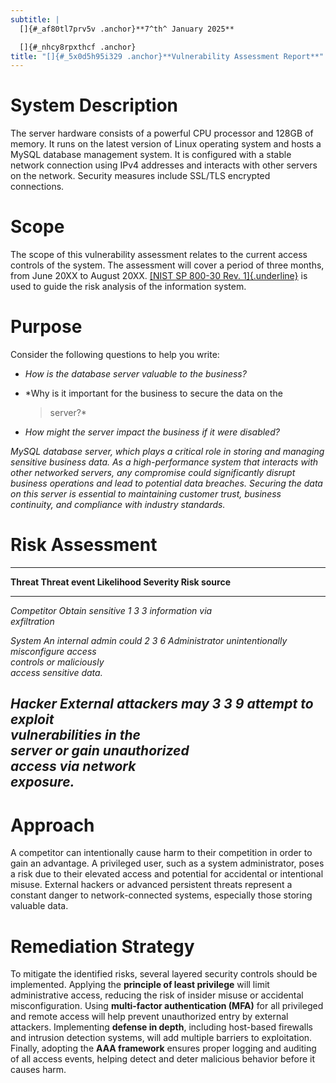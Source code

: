 ```yaml
---
subtitle: |
  []{#_af80tl7prv5v .anchor}**7^th^ January 2025**

  []{#_nhcy8rpxthcf .anchor}
title: "[]{#_5x0d5h95i329 .anchor}**Vulnerability Assessment Report**"
---
```


# System Description

The server hardware consists of a powerful CPU processor and 128GB of
memory. It runs on the latest version of Linux operating system and
hosts a MySQL database management system. It is configured with a stable
network connection using IPv4 addresses and interacts with other servers
on the network. Security measures include SSL/TLS encrypted connections.

# Scope

The scope of this vulnerability assessment relates to the current access
controls of the system. The assessment will cover a period of three
months, from June 20XX to August 20XX. [[NIST SP 800-30 Rev.
1]{.underline}](https://docs.google.com/document/d/1pRpdpQMEWskxSkwqEMv8W7A7x8GXQlcn0hEcDzWet3Y/template/preview?usp=sharing&resourcekey=0-3GRRWAd8HryVgof-Jc33yA)
is used to guide the risk analysis of the information system.

# Purpose

Consider the following questions to help you write:

-   *How is the database server valuable to the business?*

-   *Why is it important for the business to secure the data on the
    > server?*

-   *How might the server impact the business if it were disabled?*

*MySQL database server, which plays a critical role in storing and
managing sensitive business data. As a high-performance system that
interacts with other networked servers, any compromise could
significantly disrupt business operations and lead to potential data
breaches. Securing the data on this server is essential to maintaining
customer trust, business continuity, and compliance with industry
standards.*

# Risk Assessment

  ---------------------------------------------------------------------------------------
  **Threat         **Threat event**            **Likelihood**   **Severity**   **Risk**
  source**                                                                     
  ---------------- --------------------------- ---------------- -------------- ----------
  *Competitor*     *Obtain sensitive           *1*              *3*            *3*
                   information via                                             
                   exfiltration*                                               

  *System          *An internal admin could    *2*              *3*            *6*
  Administrator*   unintentionally                                             
                   misconfigure access                                         
                   controls or maliciously                                     
                   access sensitive data.*                                     

  *Hacker*         *External attackers may     *3*              *3*            *9*
                   attempt to exploit                                          
                   vulnerabilities in the                                      
                   server or gain unauthorized                                 
                   access via network                                          
                   exposure.*                                                  
  ---------------------------------------------------------------------------------------

# Approach

A competitor can intentionally cause harm to their competition in order
to gain an advantage. A privileged user, such as a system administrator,
poses a risk due to their elevated access and potential for accidental
or intentional misuse. External hackers or advanced persistent threats
represent a constant danger to network-connected systems, especially
those storing valuable data.

# Remediation Strategy

To mitigate the identified risks, several layered security controls
should be implemented. Applying the **principle of least privilege**
will limit administrative access, reducing the risk of insider misuse or
accidental misconfiguration. Using **multi-factor authentication (MFA)**
for all privileged and remote access will help prevent unauthorized
entry by external attackers. Implementing **defense in depth**,
including host-based firewalls and intrusion detection systems, will add
multiple barriers to exploitation. Finally, adopting the **AAA
framework** ensures proper logging and auditing of all access events,
helping detect and deter malicious behavior before it causes harm.
